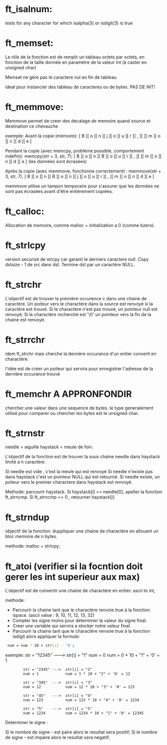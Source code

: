 # ft_isalnum:
tests for any character for which isalpha(3) or isdigit(3) is true

# ft_memset:

Le rôle de la fonction est de remplir un tableau octets par octets, en fonction de la taille donnée en paramètre de la valeur int (à caster en unsigned char)

Memset ne gère pas le caractere nul en fin de tableau.

ideal pour instancier des tableau de caracteres ou de bytes.
PAS DE INT!


# ft_memmove:

Memmove permet de creer des decalage de memoire quand source et destination ce chevauche

exemple:
Avant la copie (mémoire):
[ B ][ o ][ n ][ j ][ o ][ u ][ r ][ , ][   ][ m ][ o ][ n ][ d ][ e ]

Pendant la copie (avec memcpy, problème possible, comportement indefini): memcpy(str + 3, str, 7);
[ B ][ o ][ n ][ B ][ o ][ u ][ r ][ , ][   ][ m ][ o ][ n ][ d ][ e ] (les données sont écrasées)

Après la copie (avec memmove, fonctionne correctement) : memmove(str + 3, str, 7);
[ B ][ o ][ n ][ B ][ o ][ n ][ j ][ o ][ u ][ r ][ , ][ m ][ o ][ n ][ d ][ e ]

memmove utilise un tampon temporaire pour s'assurer que les données ne sont pas écrasées avant d'être entièrement copiées.

# ft_calloc:

Allocation de memoire, comme malloc  + initialization a 0 (comme bzero).

# ft_strlcpy

version securisé de strcpy car garanti le derniers caractere null.
Copy dstsize - 1 de src dans dst.
Termine dst par un caractère NULL.

# ft_strchr

L'objectif est de trouver la première occurence c dans une chaine de caractère.
Un poiteur vers le charactère dans la source est renvoyé si la caractère est trouvé.
Si le charactère n'est pas trouvé, un pointeur null est renvoyé;
Si le charactère recherché est '\0' un pointeur vers la fin de la chaine est renvoyé.

# ft_strrchr

idem ft_strchr mais cherche la dernière occurance d'un entier converti en charactère.

l'idée est de créer un poiteur qui servira pour enregistrer l'adresse de la dernière occurance trouvé

# ft_memchr A APPRONFONDIR

chercher une valeur dans une sequence de bytes. le type generalement utilisé pour comparer ou chercher les bytes est le unsigned char.

# ft_strnstr

needle = aiguille
haystack = meule de foin.

L'objectif de la fonction est de trouver la sous chaine needle dans haystack limité a n caractère.

SI needle est vide , c'est la meule qui est renvoyé
Si needle n'existe pas dans haystack c'est un pointeur NULL qui est retourné.
Si needle existe, un poiteur vers le premier charactere dans haystack est renvoyé.

Methode: parcourir haystack. Si haystack[i] == needle[0], apeller la fonction ft_strncmp. Si ft_strncmp == 0 , retourner haystack[i]

# ft_strndup
objectif de la fonction: duppliquer une chaine de charactère en allouant un bloc memoire de n bytes.

methode: malloc + strlcpy;

# ft_atoi (verifier si la focntion doit gerer les int superieur aux max)

L'objectif est de convertir une chaine de charactère en entier: ascii to int,

methode:

* Parcourir la chaine tant que le charactère renvoie true à la fonction ispace. (ascii value : 9, 10, 11, 12, 13, 32)
* Compter les signe moins pour determiner la valeur du signe final.
* Creer une variable qui servira a stocker notre valeur final.
* Parcourir la chaine tant que le charactère renvoie true à la fonction isdigit alors appliquer la formule:

```bash
 num = num * 10 + str[i] - '0';
```

exemple:    str = "12345" --->  str[i] = "1"
            num = 0             num = 0 * 10 + "1" + '0' = 1

            str = "2345" --->  str[i] = "2"
            num = 1            num = 1 * 10 + "2" + '0' = 12

            str = "345"  --->  str[i] = "3"
            num = 12           num = 12 * 10 + "3" + '0' = 123

            str = "45"   --->  str[i] = "4"
            num = 123          num = 123 * 10 + "4" + '0' = 1234

            str = "5"    --->  str[i] = "5"
            num = 1234         num = 1234 * 10 + "1" + '0' = 12345

Determiner le signe :

Si le nombre de signe - est paire alors le resultat sera positif;
Si le nombre de signe - est impaire alors le resultat sera negatif;



